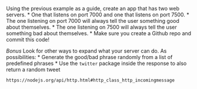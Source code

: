 Using the previous example as a guide, create an app that has two web servers.
    * One that listens on port 7000 and one that listens on port 7500.
    * The one listening on port 7000 will always tell the user something good about themselves.
    * The one listening on 7500 will always tell the user something bad about themselves.
    * Make sure you create a Github repo and commit this code!

_Bonus_
 Look for other ways to expand what your server can do. As possibilities:
    * Generate the good/bad phrase randomly from a list of predefined phrases
    * Use the `twitter` package inside the response to also return a random tweet

    https://nodejs.org/api/http.html#http_class_http_incomingmessage
    
